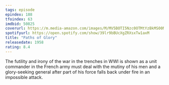 ```yaml
---
tags: episode
epindex: 188
tfoindex: 63
imdbid: 50825
coverurl: https://m.media-amazon.com/images/M/MV5BOTI5Nzc0OTMtYzBkMS00NjkxLThmM2UtNjM2ODgxN2M5NjNkXkEyXkFqcGdeQXVyNjQ2MjQ5NzM@._V1_SX202_CR0,0,202,300_.jpg
spotifyurl: https://open.spotify.com/show/39lr9bBUcXgZRXsxTw1axM
title: "Paths of Glory"
releasedate: 1958
rating: 8.4
---
```


The futility and irony of the war in the trenches in WWI is shown as a unit commander in the French army must deal with the mutiny of his men and a glory-seeking general after part of his force falls back under fire in an impossible attack.